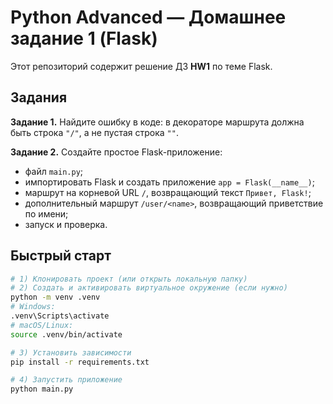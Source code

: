 # Python Advanced — Домашнее задание 1 (Flask)

Этот репозиторий содержит решение ДЗ **HW1** по теме Flask.

## Задания

**Задание 1.** Найдите ошибку в коде: в декораторе маршрута должна быть строка `"/"`, а не пустая строка `""`.

**Задание 2.** Создайте простое Flask-приложение:
- файл `main.py`;
- импортировать Flask и создать приложение `app = Flask(__name__)`;
- маршрут на корневой URL `/`, возвращающий текст `Привет, Flask!`;
- дополнительный маршрут `/user/<name>`, возвращающий приветствие по имени;
- запуск и проверка.

## Быстрый старт

```bash
# 1) Клонировать проект (или открыть локальную папку)
# 2) Создать и активировать виртуальное окружение (если нужно)
python -m venv .venv
# Windows:
.venv\Scripts\activate
# macOS/Linux:
source .venv/bin/activate

# 3) Установить зависимости
pip install -r requirements.txt

# 4) Запустить приложение
python main.py

